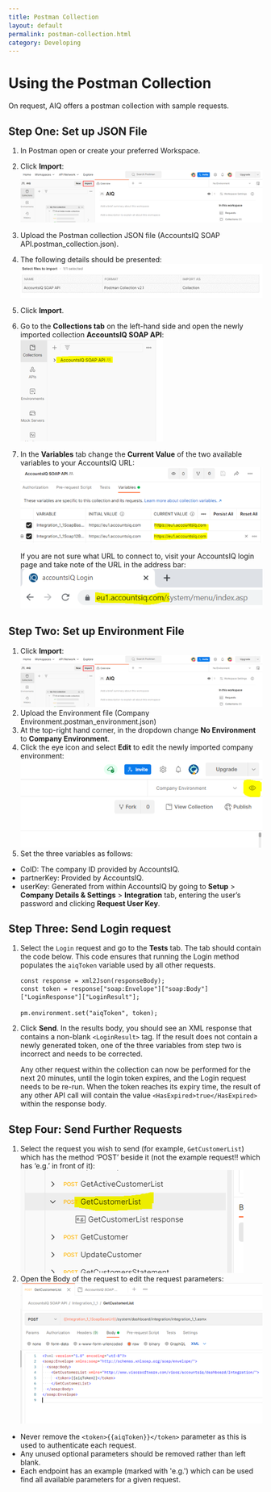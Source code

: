 ```yaml
---
title: Postman Collection
layout: default
permalink: postman-collection.html
category: Developing
---
```


# Using the Postman Collection

On request, AIQ offers a postman collection with sample requests.

## Step One: Set up JSON File
1.	In Postman open or create your preferred Workspace.
2.	Click **Import**: ![postman1](assets\images\postman1.png)
3.	Upload the Postman collection JSON file (AccountsIQ SOAP API.postman_collection.json).
4.	The following details should be presented: ![postman2](assets\images\postman2.png)
5.	Click **Import**.
6.	Go to the **Collections tab** on the left-hand side and open the newly imported collection **AccountsIQ SOAP API**: ![postman3](assets\images\postman3.png)
7.	In the **Variables** tab change the **Current Value** of the two available variables to your AccountsIQ URL: ![postman4](assets\images\postman4.png)  

    If you are not sure what URL to connect to, visit your AccountsIQ login page and take note of the URL in the address bar: ![postman5](assets\images\postman5.png)

## Step Two: Set up Environment File
1.	Click **Import**: ![postman6](assets\images\postman6.png)
2.	Upload the Environment file (Company Environment.postman_environment.json)
3.	At the top-right hand corner, in the dropdown change **No Environment** to **Company Environment**.  
4.	Click the eye icon and select **Edit** to edit the newly imported company environment: ![postman7](assets\images\postman7.png)
5.	Set the three variables as follows:
- CoID: The company ID provided by AccountsIQ.
- partnerKey: Provided by AccountsIQ.
- userKey: Generated from within AccountsIQ by going to **Setup** > **Company Details & Settings** > **Integration** tab, entering the user’s password and clicking **Request User Key**.

## Step Three: Send Login request
1.	Select the `Login` request and go to the **Tests** tab. The tab should contain the code below. This code ensures that running the Login method populates the `aiqToken` variable used by all other requests.

    ```
    const response = xml2Json(responseBody);
    const token = response["soap:Envelope"]["soap:Body"]["LoginResponse"]["LoginResult"];

    pm.environment.set("aiqToken", token);
    ```

2.	Click **Send**. In the results body, you should see an XML response that contains a non-blank `<LoginResult>` tag. If the result does not contain a newly generated token, one of the three variables from step two is incorrect and needs to be corrected.


    Any other request within the collection can now be performed for the next 20 minutes, until the login token expires, and the Login request needs to be re-run. When the token reaches its expiry time, the result of any other API call will contain the value `<HasExpired>true</HasExpired>` within the response body.

## Step Four: Send Further Requests
1.	Select the request you wish to send (for example, `GetCustomerList`) which has the method ‘POST’ beside it (not the example request!! which has ‘e.g.’ in front of it): ![postman8](assets\images\postman8.png)
2.	Open the Body of the request to edit the request parameters: ![postman9](assets\images\postman9.png)
- Never remove the `<token>{{aiqToken}}</token>` parameter as this is used to authenticate each request.
- Any unused optional parameters should be removed rather than left blank.
- Each endpoint has an example (marked with 'e.g.') which can be used find all available parameters for a given request.
